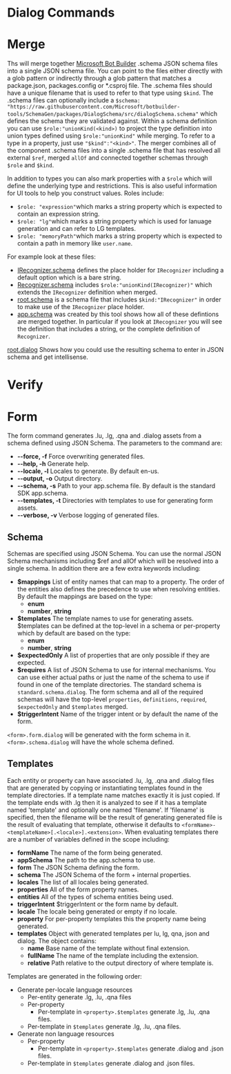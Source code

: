 # Dialog Commands

# Merge

Ths will merge together [Microsoft Bot Builder](https://github.com/Microsoft/BotBuilder) .schema JSON schema files into a single JSON schema file. You can point to the files either directly with a glob pattern or indirectly through a glob pattern that matches a package.json, packages.config or \*.csproj file. The .schema files should have a unique filename that is used to refer to that type using `$kind`. The .schema files can optionally include a `$schema: "https://raw.githubusercontent.com/Microsoft/botbuilder-tools/SchemaGen/packages/DialogSchema/src/dialogSchema.schema"` which defines the schema they are validated against. Within a schema definition you can use `$role:"unionKind(<kind>)` to project the type definition into union types defined using `$role:"unionKind"` while merging. To refer to a type in a property, just use `"$kind":"<kind>"`. The merger combines all of the component .schema files into a single .schema file that has resolved all external `$ref`, merged `allOf` and connected together schemas through `$role` and `$kind`.

In addition to types you can also mark properties with a `$role` which will define the underlying type and restrictions. This is also useful information for UI tools to help you construct values. Roles include:

- `$role: "expression"`which marks a string property which is expected to contain an expression string.
- `$role: "lg"`which marks a string property which is used for lanuage generation and can refer to LG templates.
- `$role: "memoryPath"`which marks a string property which is expected to contain a path in memory like `user.name`.

For example look at these files:

- [IRecognizer.schema](test/schemas/IRecognizer.schema) defines the place holder for `IRecognizer` including a default option which is a bare string.
- [Recognizer.schema](test/schemas/Recognizer.schema) includes `$role:"unionKind(IRecognizer)"` which extends the `IRecognizer` definition when merged.
- [root.schema](test/schemas/root.schema) is a schema file that includes `$kind:"IRecognizer"` in order to make use of the `IRecognizer` place holder.
- [app.schema](test/examples/app.schema) was created by this tool shows how all of these defintions are merged together. In particular if you look at `IRecognizer` you will see the definition that includes a string, or the complete definition of `Recognizer`.

[root.dialog](test/examples/root.dialog) Shows how you could use the resulting schema to enter in JSON schema and get intellisense.

# Verify

# Form

The form command generates .lu, .lg, .qna and .dialog assets from a schema defined using JSON Schema. The parameters to the command are:

- **--force, -f** Force overwriting generated files.
- **--help, -h** Generate help.
- **--locale, -l** Locales to generate. By default en-us.
- **--output, -o** Output directory.
- **--schema, -s** Path to your app.schema file. By default is the standard SDK app.schema.
- **--templates, -t** Directories with templates to use for generating form assets.
- **--verbose, -v** Verbose logging of generated files.

## Schema

Schemas are specified using JSON Schema. You can use the normal JSON Schema mechanisms including \$ref and allOf which will be resolved into a single schema. In addition there are a few extra keywords including:

- **\$mappings** List of entity names that can map to a property. The order of the entities also defines the precedence to use when resolving entities. By default the mappings are based on the type:
  - **enum**
  - **number**, **string**
- **\$templates** The template names to use for generating assets. \$templates can be defined at the top-level in a schema or per-property which by default are based on the type:
  - **enum**
  - **number**, **string**
- **\$expectedOnly** A list of properties that are only possible if they are expected.
- **\$requires** A list of JSON Schema to use for internal mechanisms. You can use either actual paths or just the name of the schema to use if found in one of the template directories. The standard schema is `standard.schema.dialog`. The form schema and all of the required schemas will have the top-level `properties`, `definitions`, `required`, `$expectedOnly` and `$templates` merged.
- **\$triggerIntent** Name of the trigger intent or by default the name of the form.

`<form>.form.dialog` will be generated with the form schema in it. `<form>.schema.dialog` will have the whole schema defined.

## Templates

Each entity or property can have associated .lu, .lg, .qna and .dialog files that are generated by
copying or instantiating templates found in the template directories. If a template name matches exactly it is
just copied. If the template ends with .lg then it is analyzed to see if it has a template named 'template' and optionally one named 'filename'. If 'filename' is specified, then the filename will be the result of generating generated file is the result of evaluating that template, otherwise it defaults to `<formName>-<templateName>[.<locale>].<extension>`. When evaluating templates there are a number of variables defined in the scope including:

- **formName** The name of the form being generated.
- **appSchema** The path to the app.schema to use.
- **form** The JSON Schema defining the form.
- **schema** The JSON Schema of the form + internal properties.
- **locales** The list of all locales being generated.
- **properties** All of the form property names.
- **entities** All of the types of schema entities being used.
- **triggerIntent** \$triggerIntent or the form name by default.
- **locale** The locale being generated or empty if no locale.
- **property** For per-property templates this the property name being generated.
- **templates** Object with generated templates per lu, lg, qna, json and dialog. The object contains:
  - **name** Base name of the template without final extension.
  - **fullName** The name of the template including the extension.
  - **relative** Path relative to the output directory of where template is.

Templates are generated in the following order:

- Generate per-locale language resources
  - Per-entity generate .lg, .lu, .qna files
  - Per-property
    - Per-template in `<property>.$templates` generate .lg, .lu, .qna files.
  - Per-template in `$templates` generate .lg, .lu, .qna files.
- Generate non language resources
  - Per-property
    - Per-template in `<property>.$templates` generate .dialog and .json files.
  - Per-template in `$templates` generate .dialog and .json files.
